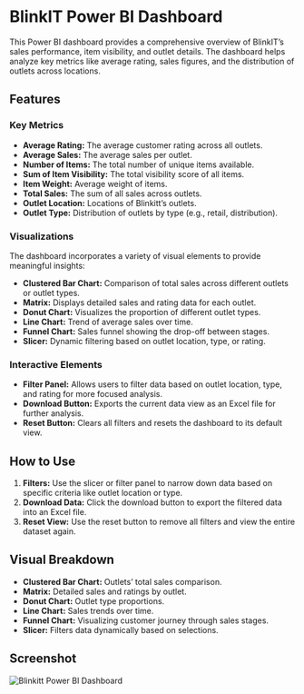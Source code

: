 # BlinkIT Power BI Dashboard

This Power BI dashboard provides a comprehensive overview of BlinkIT’s sales performance, item visibility, and outlet details. The dashboard helps analyze key metrics like average rating, sales figures, and the distribution of outlets across locations.

## Features

### Key Metrics
- **Average Rating:** The average customer rating across all outlets.
- **Average Sales:** The average sales per outlet.
- **Number of Items:** The total number of unique items available.
- **Sum of Item Visibility:** The total visibility score of all items.
- **Item Weight:** Average weight of items.
- **Total Sales:** The sum of all sales across outlets.
- **Outlet Location:** Locations of Blinkitt’s outlets.
- **Outlet Type:** Distribution of outlets by type (e.g., retail, distribution).

### Visualizations
The dashboard incorporates a variety of visual elements to provide meaningful insights:
- **Clustered Bar Chart:** Comparison of total sales across different outlets or outlet types.
- **Matrix:** Displays detailed sales and rating data for each outlet.
- **Donut Chart:** Visualizes the proportion of different outlet types.
- **Line Chart:** Trend of average sales over time.
- **Funnel Chart:** Sales funnel showing the drop-off between stages.
- **Slicer:** Dynamic filtering based on outlet location, type, or rating.

### Interactive Elements
- **Filter Panel:** Allows users to filter data based on outlet location, type, and rating for more focused analysis.
- **Download Button:** Exports the current data view as an Excel file for further analysis.
- **Reset Button:** Clears all filters and resets the dashboard to its default view.

## How to Use
1. **Filters:** Use the slicer or filter panel to narrow down data based on specific criteria like outlet location or type.
2. **Download Data:** Click the download button to export the filtered data into an Excel file.
3. **Reset View:** Use the reset button to remove all filters and view the entire dataset again.

## Visual Breakdown
- **Clustered Bar Chart:** Outlets’ total sales comparison.
- **Matrix:** Detailed sales and ratings by outlet.
- **Donut Chart:** Outlet type proportions.
- **Line Chart:** Sales trends over time.
- **Funnel Chart:** Visualizing customer journey through sales stages.
- **Slicer:** Filters data dynamically based on selections.

## Screenshot

![Blinkitt Power BI Dashboard](screenshot/1.JPG)

